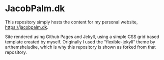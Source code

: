 # JacobPalm.dk

This repository simply hosts the content for my personal website, <https://jacobpalm.dk>.

Site rendered using Github Pages and Jekyll, using a simple CSS grid based template created by myself. Originally I used the "flexible-jekyll" theme by arthemsheludke, which is why this repository is shown as forked from that repository.
